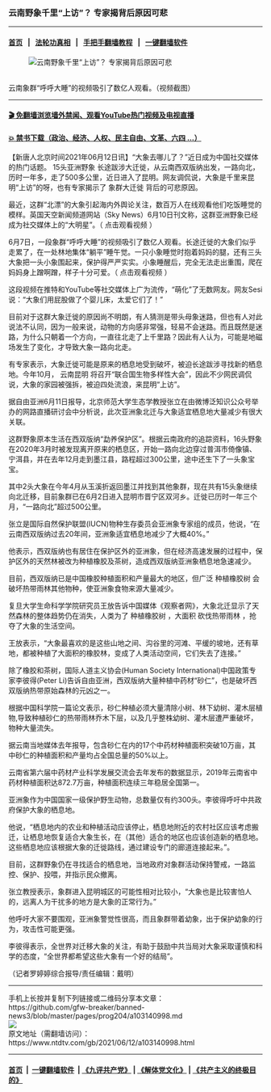 ### 云南野象千里“上访”？ 专家揭背后原因可悲
------------------------

#### [首页](https://github.com/gfw-breaker/banned-news3/blob/master/README.md) &nbsp;&nbsp;|&nbsp;&nbsp; [法轮功真相](https://github.com/begood0513/basic/blob/master/README.md)  &nbsp;&nbsp;|&nbsp;&nbsp; [手把手翻墙教程](https://github.com/gfw-breaker/guides/wiki)  &nbsp;&nbsp;|&nbsp;&nbsp; [一键翻墙软件](https://github.com/gfw-breaker/nogfw/blob/master/README.md)  



<div><div class="featured_image">
 <figure>
  <img alt="云南野象千里“上访”？ 专家揭背后原因可悲" src="https://i.ntdtv.com/assets/uploads/2021/06/1-109-800x450.jpg"/>
 </figure><br/>
 <span class="caption">
  云南象群“呼呼大睡”的视频吸引了数亿人观看。（视频截图）
 </span>
</div>
</div><hr/>

#### [ 🎬  免翻墙浏览墙外禁闻、观看YouTube热门视频及电视直播](https://github.com/gfw-breaker/HelloWorld)

#### [ 💥  禁书下载（政治、经济、人权、民主自由、文革、六四 ...）](https://github.com/gfw-breaker/books/blob/master/README.md)

<div><div class="post_content" itemprop="articleBody">
 <p>
  【新唐人北京时间2021年06月12日讯】“大象去哪儿了？”近日成为中国社交媒体的热门话题。
  <ok href="https://www.ntdtv.com/gb/15头亚洲野象.htm">
   15头亚洲野象
  </ok>
  长途跋涉大迁徙，从云南西双版纳出发，一路向北，历时一年多，走了500多公里，近日进入了昆明。网友调侃说，大象是千里来昆明“上访”的呀，也有专家揭示了
  <ok href="https://www.ntdtv.com/gb/象群大迁徙.htm">
   象群大迁徙
  </ok>
  背后的可悲原因。
 </p>
 <p>
  最近，这群“北漂”的大象引起海内外舆论关注，数百万人在线观看他们吃饭睡觉的模样。英国天空新闻频道网站（Sky News）6月10日刊文称，这群亚洲野象已经成为社交媒体上的“大明星”。（
  <ok href="https://www.youtube.com/watch?v=s8t8D00A8-s">
   点击观看视频
  </ok>
  ）
 </p>
 <p>
  6月7日，一段象群“呼呼大睡”的视频吸引了数亿人观看。长途迁徙的大象们似乎走累了，在一处林地集体“躺平”睡午觉。一只小象睡觉时抱着妈妈的腿，还有三头大象把一头小象围起来，保护得严严实实。小象睡醒后，完全无法走出重围，爬在妈妈身上蹭啊蹭，样子十分可爱。（
  <ok href="https://www.youtube.com/watch?v=SrcltSmVhag">
   点击观看视频
  </ok>
  ）
 </p>
 <p>
  这段视频在推特和YouTube等社交媒体上广为流传，“萌化”了无数网友。网友Sesi说：“大象们用屁股做了个婴儿床，太爱它们了！”
 </p>
 <p>
  目前对于这群大象迁徙的原因尚不明朗，有人猜测是带头母象迷路，但也有人对此说法不认同，因为一般来说，动物的方向感非常强，轻易不会迷路。而且既然是迷路，为什么只朝着一个方向，一直往北走了上千里路？因此有人认为，可能是地磁场发生了变化，才导致大象一路向北走。
 </p>
 <p>
  有专家表示，大象迁徙可能是原来的栖息地受到破坏，被迫长途跋涉寻找新的栖息地。今年10月，
  <ok href="https://www.ntdtv.com/gb/云南昆明.htm">
   云南昆明
  </ok>
  将召开“联合国生物多样性大会”，因此不少网民调侃说，大象的家园被强拆，被迫四处流浪，来昆明“上访”。
 </p>
 <p>
  据自由亚洲6月11日报导，北京师范大学生态学教授张立在由微博泛知识公众号举办的网路直播研讨会中分析说，此次亚洲象北迁与大象适宜栖息地大量减少有很大关联。
 </p>
 <p>
  这群野象原本生活在西双版纳“勐养保护区”。根据云南政府的追踪资料，16头野象在2020年3月时被发现离开原来的栖息区，开始一路向北边穿过普洱市倚像镇、宁洱县，并在去年12月走到墨江县，路程超过300公里，途中还生下了一头象宝宝。
 </p>
 <p>
  其中2头大象在今年4月从玉溪折返回墨江并找到其他象群，现在共有15头象继续向北迁移，目前象群已在6月2日进入昆明市晋宁区双河乡。迁徙已历时一年三个月，“一路向北”超过500公里。
 </p>
 <p>
  张立是国际自然保护联盟(IUCN)物种生存委员会亚洲象专家组的成员，他说，“在云南西双版纳过去20年间，亚洲象适宜栖息地减少了大概40%。”
 </p>
 <p>
  他表示，西双版纳也有居住在保护区外的亚洲象，但在经济高速发展的过程中，保护区外的天然林被改为种植橡胶及茶树，造成西双版纳亚洲象栖息地急速减少。
 </p>
 <p>
  目前，西双版纳已是中国橡胶种植面积和产量最大的地区，但广泛
  <ok href="https://www.ntdtv.com/gb/种植橡胶树.htm">
   种植橡胶树
  </ok>
  会破坏热带雨林其他物种，使亚洲象食物来源大量减少。
 </p>
 <p>
  复旦大学生命科学学院研究员王放告诉中国媒体《观察者网》，大象北迁显示了天然森林的整体趋势仍在消失，人类为了
  <ok href="https://www.ntdtv.com/gb/种植橡胶树.htm">
   种植橡胶树
  </ok>
  ，大面积
  <ok href="https://www.ntdtv.com/gb/砍伐热带雨林.htm">
   砍伐热带雨林
  </ok>
  ，抢夺了大象的生活空间。
 </p>
 <p>
  王放表示，“大象最喜欢的是这些山地之间、沟谷里的河滩、平缓的坡地，还有草地，都被种植了大面积的橡胶林，变成了人类活动空间，它们失去了连接。”
 </p>
 <p>
  除了橡胶和茶树，国际人道主义协会(Human Society International)中国政策专家李彼得(Peter Li)告诉自由亚洲，西双版纳大量种植中药材“砂仁”，也是破坏西双版纳热带原始森林的元凶之一。
 </p>
 <p>
  根据中国科学院一篇论文表示，砂仁种植必须大量清除小树、林下幼树、灌木层植物,导致种植砂仁的热带雨林乔木下层，以及几乎整株幼树、灌木层遭严重破坏，物种大量流失。
 </p>
 <p>
  据云南当地媒体去年报导，包含砂仁在内的17个中药材种植面积突破10万亩，其中砂仁的种植面积和产量均占全国总量的50%以上。
 </p>
 <p>
  云南省第六届中药材产业科学发展交流会去年发布的数据显示，2019年云南省中药材种植面积达872.7万亩，种植面积连续三年稳居全国第一。
 </p>
 <p>
  亚洲象作为中国国家一级保护野生动物，总数量仅有约300头。李彼得呼吁中共政府保护大象的栖息地。
 </p>
 <p>
  他说，“栖息地内的农业和种植活动应该停止，栖息地附近的农村社区应该考虑搬迁，让栖息地恢复适合大象生长，在（其他）适合的地区也应该创造新的栖息地。这些栖息地应该根据大象的迁徙路线，通过建设专门的廊道连接起来。”。
 </p>
 <p>
  目前，这群野象仍在寻找适合的栖息地，当地政府对象群活动保持警戒，一路监控、保护、投喂，并指示民众撤离。
 </p>
 <p>
  张立教授表示，象群进入昆明城区的可能性相对比较小，“大象也是比较害怕人的，远离人为干扰多的地方是大象的正常行为。”
 </p>
 <p>
  他呼吁大家不要围观，亚洲象警觉性很高，而且象群带着幼象，出于保护幼象的行为，攻击性可能更强。
 </p>
 <p>
  李彼得表示，全世界对迁移大象的关注，有助于鼓励中共当局对大象采取谨慎和科学的态度，“全世界都希望这些大象有一个好的结局”。
 </p>
 <p>
  （记者罗婷婷综合报导/责任编辑：戴明）
 </p>
 <div class="single_ad">
 </div>
</div>
</div>
<hr/>
手机上长按并复制下列链接或二维码分享本文章：<br/>
https://github.com/gfw-breaker/banned-news3/blob/master/pages/prog204/a103140998.md <br/>
<a href='https://github.com/gfw-breaker/banned-news3/blob/master/pages/prog204/a103140998.md'><img src='https://github.com/gfw-breaker/banned-news3/blob/master/pages/prog204/a103140998.md.png'/></a> <br/>
原文地址（需翻墙访问）：https://www.ntdtv.com/gb/2021/06/12/a103140998.html


------------------------
#### [首页](https://github.com/gfw-breaker/banned-news3/blob/master/README.md) &nbsp;|&nbsp; [一键翻墙软件](https://github.com/gfw-breaker/nogfw/blob/master/README.md) &nbsp;| [《九评共产党》](https://github.com/gfw-breaker/9ping.md/blob/master/README.md#九评之一评共产党是什么) | [《解体党文化》](https://github.com/gfw-breaker/jtdwh.md/blob/master/README.md) | [《共产主义的终极目的》](https://github.com/gfw-breaker/gczydzjmd.md/blob/master/README.md)


<img src='http://gfw-breaker.win/banned-news3/pages/prog204/a103140998.md' width='0px' height='0px'/>